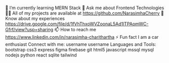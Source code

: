 🌱 I’m currently learning MERN Stack
💬 Ask me about Frontend Technologies
👨‍💻 All of my projects are available at https://github.com/NarasimhaCherry
📄 Know about my experiences https://drive.google.com/file/d/1fVhThxoWVZoonaL5Ad1lTPAomWC-Gfrf/view?usp=sharing
📫 How to reach me https://www.linkedin.com/in/narasimha-charithartha
⚡ Fun fact I am a car enthusiast
Connect with me:
username
username
Languages and Tools:
bootstrap
css3
express
figma
firebase
git
html5
javascript
mssql
mysql
nodejs
python
react
sqlite
tailwind
